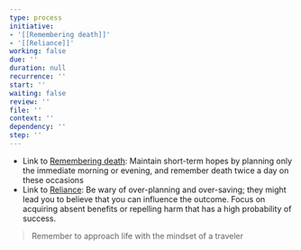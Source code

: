 ```yaml
---
type: process
initiative:
- '[[Remembering death]]'
- '[[Reliance]]'
working: false
due: ''
duration: null
recurrence: ''
start: ''
waiting: false
review: ''
file: ''
context: ''
dependency: ''
step: ''
---
```


* Link to [Remembering death](docs/sidebar1/Initiatives/good%20traits/Remembering%20death.md): Maintain short-term hopes by planning only the immediate morning or evening, and remember death twice a day on these occasions
* Link to [Reliance](docs/sidebar1/Initiatives/good%20traits/Reliance.md): Be wary of over-planning and over-saving; they might lead you to believe that you can influence the outcome. Focus on acquiring absent benefits or repelling harm that has a high probability of success.

> Remember to approach life with the mindset of a traveler
